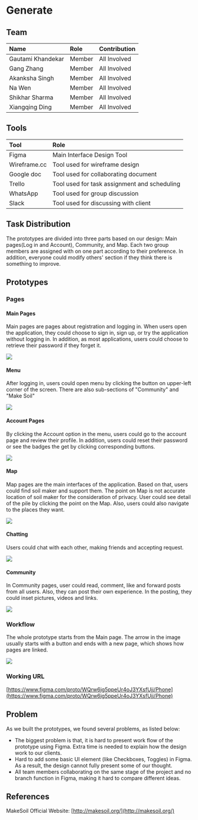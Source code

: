 # Generate #

## Team ##

| Name                 	| Role		    | Contribution |
| :---                 	| :---         	| :---         |
| Gautami Khandekar	   	| Member |  All Involved |
| Gang Zhang		   	| Member | 	All Involved |
| Akanksha Singh	   	| Member |  All Involved |
| Na Wen				| Member | 	All Involved |
| Shikhar Sharma   		| Member | 	All Involved |
| Xiangqing Ding		| Member | 	All Involved |


## Tools ##

| Tool                 	| Role		    |
| :---                 	| :---         	|
| Figma	   				| Main Interface Design Tool |
| Wireframe.cc 			| Tool used for wireframe design |
| Google doc   			| Tool used for collaborating document |
| Trello				| Tool used for task assignment and scheduling |
| WhatsApp	   			| Tool used for group discussion |
| Slack	   				| Tool used for discussing with client  |

## Task Distribution ##

The prototypes are divided into three parts based on our design: Main pages(Log in and Account), Community, and Map. Each two group members are assigned with on one part according to their preference. In addition, everyone could modify others' section if they think there is something to improve.

## Prototypes ##

### Pages ###


#### Main Pages ####

Main pages are pages about registration and logging in. When users open the application, they could choose to sign in, sign up, or try the application without logging in. In addition, as most applications, users could choose to retrieve their password if they forget it.   

![](./Pages/mains.png)

#### Menu ####

After logging in, users could open menu by clicking the button on upper-left corner of the screen. There are also sub-sections of "Community" and "Make Soil"

![](./Pages/menus.png)

#### Account Pages ####

By clicking the Account option in the menu, users could go to the account page and review their profile. In addition, users could reset their password or see the badges the get by clicking corresponding buttons. 

![](./Pages/accounts.png)

#### Map ####

Map pages are the main interfaces of the application. Based on that, users could find soil maker and support them. The point on Map is not accurate location of soil maker for the consideration of privacy. User could see detail of the pile by clicking the point on the Map. Also, users could also navigate to the places they want. 

![](./Pages/maps.png)


#### Chatting ####

Users could chat with each other, making friends and accepting request.

![](./Pages/chats.png)

#### Community ####

In Community pages, user could read, comment, like and forward posts from all users. Also, they can post their own experience. In the posting, they could inset pictures, videos and links.

![](./Pages/communities.png)

### Workflow ###

The whole prototype starts from the Main page. The arrow in the image usually starts with a button and ends with a new page, which shows how pages are linked.

![](./workflow.png)

### Working URL ###

[https://www.figma.com/proto/WQrw6jg5ppeUr4oJ3YXsfUjj/Phone](https://www.figma.com/proto/WQrw6jg5ppeUr4oJ3YXsfUjj/Phone)

## Problem ##

As we built the prototypes, we found several problems, as listed below:

+ The biggest problem is that, it is hard to present work flow of the prototype using Figma. Extra time is needed to explain how the design work to our clients.
+ Hard to add some basic UI element (like Checkboxes, Toggles) in Figma. As a result, the design cannot fully present some of our thought.
+ All team members collaborating on the same stage of the project and no branch function in Figma, making it hard to compare different ideas.


## References ##

MakeSoil Official Website: [http://makesoil.org/](http://makesoil.org/)

